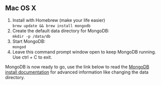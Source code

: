 ##  Mac OS X

1. Install with Homebrew (make your life easier)  
   ``` brew update && brew install mongodb ```
2. Create the default data directory for MongoDB:    
  ``` mkdir -p /data/db ```
3. Start MongoDB:  
  ``` mongod ```
4. Leave this command prompt window open to keep MongoDB running. Use ctrl + C to exit.

MongoDB is now ready to go, use the link below to read the
[MongoDB install documentation](http://docs.mongodb.org/manual/tutorial/install-mongodb-on-os-x/) 
for advanced information like changing the data directory.